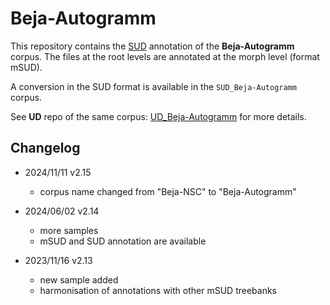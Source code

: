 # Beja-Autogramm

This repository contains the [SUD](https://surfacesyntacticud.github.io/) annotation of the **Beja-Autogramm** corpus.
The files at the root levels are annotated at the morph level (format mSUD).

A conversion in the SUD format is available in the `SUD_Beja-Autogramm` corpus.

See **UD** repo of the same corpus: [UD_Beja-Autogramm](https://github.com/UniversalDependencies/UD_Beja-Autogramm) for more details.

## Changelog

- 2024/11/11 v2.15
  - corpus name changed from "Beja-NSC" to "Beja-Autogramm"

- 2024/06/02 v2.14
  - more samples
  - mSUD and SUD annotation are available

- 2023/11/16 v2.13
  - new sample added
  - harmonisation of annotations with other mSUD treebanks
